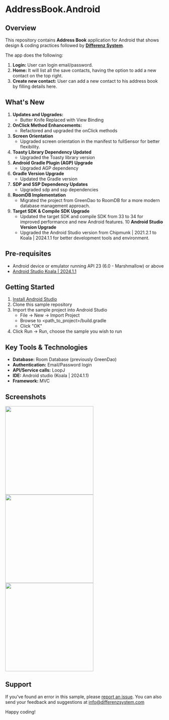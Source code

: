 # AddressBook.Android

## Overview
This repository contains **Address Book** application for Android that shows design & coding practices followed by **[Differenz System](http://www.differenzsystem.com/)**.

The app does the following:
1. **Login:** User can login email/password. 
2. **Home:** It will list all the save contacts, having the option to add a new contact on the top right.
3. **Create new contact:** User can add a new contact to his address book by filling details here.

## What's New
1. **Updates and Upgrades:** 
	- Butter Knife Replaced with View Binding
2. **OnClick Method Enhancements:**
	- Refactored and upgraded the onClick methods
3. **Screen Orientation**
	- Upgraded screen orientation in the manifest to fullSensor for better flexibility.
4. **Toasty Library Dependency Updated**
	- Upgraded the Toasty library version
5. **Android Gradle Plugin (AGP) Upgrade**
	- Upgraded AGP dependency
6. **Gradle Version Upgrade**
    - Updated the Gradle version
7. **SDP and SSP Dependency Updates**
	- Upgraded sdp and ssp dependencies
8. **RoomDB Implementation**
    - Migrated the project from GreenDao to RoomDB for a more modern database management approach.
9. **Target SDK & Compile SDK Upgrade**
    - Updated the target SDK and compile SDK from 33 to 34 for improved performance and new Android features.
10 **Android Studio Version Upgrade**
    - Upgraded the Android Studio version from Chipmunk | 2021.2.1 to Koala | 2024.1.1 for better development tools and environment.

## Pre-requisites
- Android device or emulator running API 23 (6.0 - Marshmallow) or above
- [Android Studio Koala | 2024.1.1](https://developer.android.com/studio/index.html)

## Getting Started
1. [Install Android Studio](https://developer.android.com/studio/index.html)
2. Clone this sample repository
3. Import the sample project into Android Studio
	- File -> New -> Import Project
	- Browse to <path_to_project>/build.gradle
	- Click "OK"
4. Click Run -> Run, choose the sample you wish to run

## Key Tools & Technologies
- **Database:** Room Database (previously GreenDao)
- **Authentication:** Email/Password login
- **API/Service calls:** LoopJ 
- **IDE:** Android studio (Koala | 2024.1.1)
- **Framework:** MVC

## Screenshots
<img src="https://github.com/differenz-system/AddressBook.Android/blob/master/ScreenShots/login.png" width="280"> <img src="https://github.com/differenz-system/AddressBook.Android/blob/master/ScreenShots/list.png" width="280"> <img src="https://github.com/differenz-system/AddressBook.Android/blob/master/ScreenShots/detail.png" width="280">

## Support
If you've found an error in this sample, please [report an issue](https://github.com/differenz-system/AddressBook.Android/issues/new). You can also send your feedback and suggestions at info@differenzsystem.com

Happy coding!

